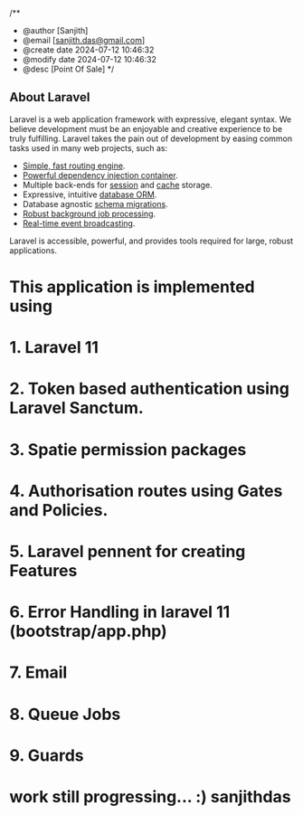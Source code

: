/**
 * @author [Sanjith]
 * @email [sanjith.das@gmail.com]
 * @create date 2024-07-12 10:46:32
 * @modify date 2024-07-12 10:46:32
 * @desc [Point Of Sale]
 */
 
 
## About Laravel

Laravel is a web application framework with expressive, elegant syntax. We believe development must be an enjoyable and creative experience to be truly fulfilling. Laravel takes the pain out of development by easing common tasks used in many web projects, such as:

- [Simple, fast routing engine](https://laravel.com/docs/routing).
- [Powerful dependency injection container](https://laravel.com/docs/container).
- Multiple back-ends for [session](https://laravel.com/docs/session) and [cache](https://laravel.com/docs/cache) storage.
- Expressive, intuitive [database ORM](https://laravel.com/docs/eloquent).
- Database agnostic [schema migrations](https://laravel.com/docs/migrations).
- [Robust background job processing](https://laravel.com/docs/queues).
- [Real-time event broadcasting](https://laravel.com/docs/broadcasting).

Laravel is accessible, powerful, and provides tools required for large, robust applications.


# This application is implemented using
   # 1. Laravel 11
   # 2. Token based authentication using  Laravel Sanctum.
   # 3. Spatie permission packages
   # 4. Authorisation routes using Gates and  Policies.
   # 5. Laravel pennent for creating Features 
   # 6. Error Handling in laravel 11 (bootstrap/app.php)
   # 7. Email
   # 8. Queue Jobs
   # 9. Guards 
 
   # work still progressing... :) sanjithdas
